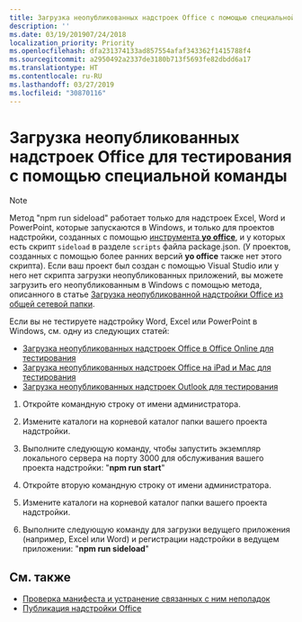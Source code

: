 ```yaml
---
title: Загрузка неопубликованных надстроек Office с помощью специальной команды
description: ''
ms.date: 03/19/201907/24/2018
localization_priority: Priority
ms.openlocfilehash: dfa231374133ad857554afaf343362f1415788f4
ms.sourcegitcommit: a2950492a2337de3180b713f5693fe82dbdd6a17
ms.translationtype: HT
ms.contentlocale: ru-RU
ms.lasthandoff: 03/27/2019
ms.locfileid: "30870116"
---
```

# <a name="sideload-office-add-ins-for-testing-using-the-sideload-command"></a>Загрузка неопубликованных надстроек Office для тестирования с помощью **специальной команды**
 >[!NOTE]
>Метод "npm run sideload" работает только для надстроек Excel, Word и PowerPoint, которые запускаются в Windows, и только для проектов надстройки, созданных с помощью [инструмента **yo office**](https://github.com/OfficeDev/generator-office), и у которых есть скрипт `sideload` в разделе `scripts` файла package.json. (У проектов, созданных с помощью более ранних версий **yo office** также нет этого скрипта). Если ваш проект был создан с помощью Visual Studio или у него нет скрипта загрузки неопубликованных приложений, вы можете загрузить его неопубликованным в Windows с помощью метода, описанного в статье [Загрузка неопубликованной надстройки Office из общей сетевой папки](create-a-network-shared-folder-catalog-for-task-pane-and-content-add-ins.md).
>
> Если вы не тестируете надстройку Word, Excel или PowerPoint в Windows, см. одну из следующих статей:
> 
> - [Загрузка неопубликованных надстроек Office в Office Online для тестирования](sideload-office-add-ins-for-testing.md)
> - [Загрузка неопубликованных надстроек Office на iPad и Mac для тестирования](sideload-an-office-add-in-on-ipad-and-mac.md)
> - [Загрузка неопубликованных надстроек Outlook для тестирования](/outlook/add-ins/sideload-outlook-add-ins-for-testing)

1. Откройте командную строку от имени администратора.

2. Измените каталоги на корневой каталог папки вашего проекта надстройки.

3. Выполните следующую команду, чтобы запустить экземпляр локального сервера на порту 3000 для обслуживания вашего проекта надстройки: "**npm run start**"

4. Откройте вторую командную строку от имени администратора.

5. Измените каталоги на корневой каталог папки вашего проекта надстройки.

6. Выполните следующую команду для загрузки ведущего приложения (например, Excel или Word) и регистрации надстройки в ведущем приложении: "**npm run sideload**"

## <a name="see-also"></a>См. также

- [Проверка манифеста и устранение связанных с ним неполадок](troubleshoot-manifest.md)
- [Публикация надстройки Office](../publish/publish.md)
